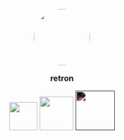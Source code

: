 <br/>
<br/>
<br/>

<p align="center">
  <img width="100" style="border-radius: 50%" src="https://avatars.githubusercontent.com/u/49005044?v=4">
</p>

<p align="center">
  <b>retron</b>
</p>

<div align="center">
  <img width="50" src="https://raw.githubusercontent.com/retronbv/retronbv/master/nodejs.png">
  <img width="60" src="https://raw.githubusercontent.com/retronbv/retronbv/master/replit.png">
  <img width="70" style="filter: invert(100%);" src="https://raw.githubusercontent.com/retronbv/retronbv/master/github.PNG">
</div>
<br/>
<br/>
<br/>
